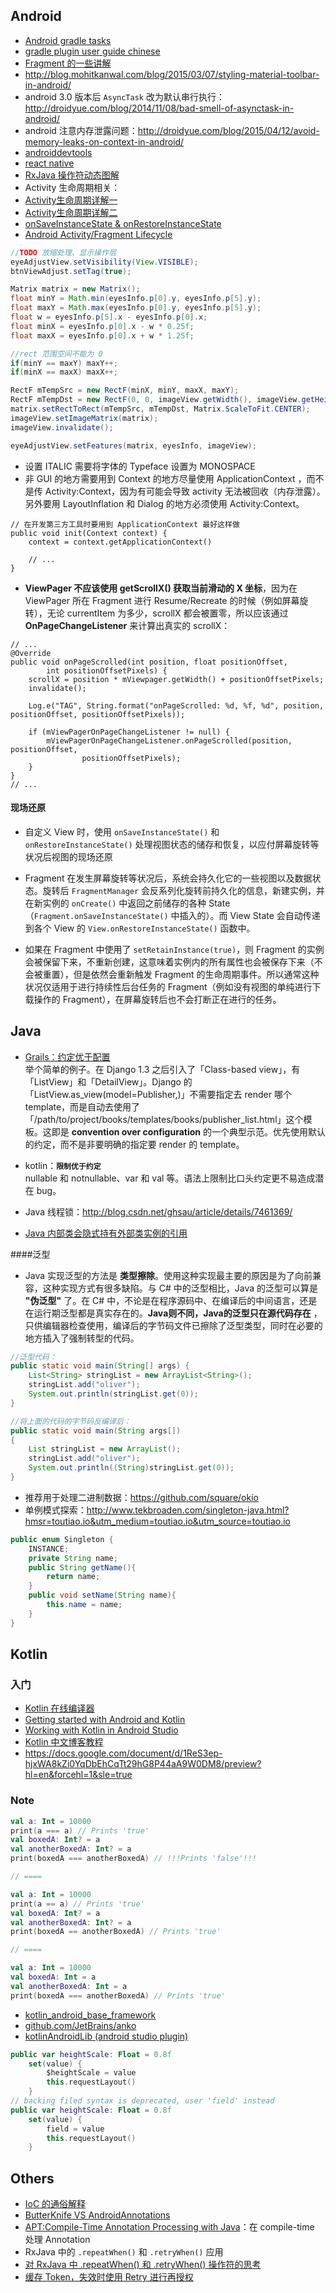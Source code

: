 ## Android

- [Android gradle tasks](http://tools.android.com/tech-docs/new-build-system/user-guide#TOC-Android-tasks)
- [gradle plugin user guide chinese](https://avatarqing.gitbooks.io/gradlepluginuserguidechineseverision/content/introduction/README.html)
- [Fragment 的一些讲解](http://blog.csdn.net/lmj623565791/article/details/42628537)
- http://blog.mohitkanwal.com/blog/2015/03/07/styling-material-toolbar-in-android/
- android 3.0 版本后 `AsyncTask` 改为默认串行执行：http://droidyue.com/blog/2014/11/08/bad-smell-of-asynctask-in-android/
- android 注意内存泄露问题：http://droidyue.com/blog/2015/04/12/avoid-memory-leaks-on-context-in-android/
- [androiddevtools](http://www.androiddevtools.cn/)
- [react native](http://blog.csdn.net/zhe13/article/details/48439967?hmsr=toutiao.io&utm_medium=toutiao.io&utm_source=toutiao.io)
- [RxJava 操作符动态图解](http://rxmarbles.com/#debounceWithSelector) 
- Activity 生命周期相关：
 - [Activity生命周期详解一](http://stormzhang.com/android/2014/09/14/activity-lifecycle1)
 - [Activity生命周期详解二](http://stormzhang.com/android/2014/09/17/android-lifecycle2/)
 - [onSaveInstanceState & onRestoreInstanceState](http://stormzhang.com/android/2014/09/22/onsaveinstancestate-and-onrestoreinstancestate/)
 - [Android Activity/Fragment Lifecycle](http://stormzhang.com/android/2014/08/08/activity-fragment-lifecycle/)


```java
//TODO 放缩处理、显示操作层
eyeAdjustView.setVisibility(View.VISIBLE);
btnViewAdjust.setTag(true);

Matrix matrix = new Matrix();
float minY = Math.min(eyesInfo.p[0].y, eyesInfo.p[5].y);
float maxY = Math.max(eyesInfo.p[0].y, eyesInfo.p[5].y);
float w = eyesInfo.p[5].x - eyesInfo.p[0].x;
float minX = eyesInfo.p[0].x - w * 0.25f;
float maxX = eyesInfo.p[0].x + w * 1.25f;

//rect 范围空间不能为 0
if(minY == maxY) maxY++;
if(minX == maxX) maxX++;

RectF mTempSrc = new RectF(minX, minY, maxX, maxY);
RectF mTempDst = new RectF(0, 0, imageView.getWidth(), imageView.getHeight());
matrix.setRectToRect(mTempSrc, mTempDst, Matrix.ScaleToFit.CENTER);
imageView.setImageMatrix(matrix);
imageView.invalidate();

eyeAdjustView.setFeatures(matrix, eyesInfo, imageView);
```

- 设置 ITALIC 需要将字体的 Typeface 设置为 MONOSPACE 
- 非 GUI 的地方需要用到 Context 的地方尽量使用 ApplicationContext ，而不是传 Activity:Context，因为有可能会导致 activity 无法被回收（内存泄露）。另外要用 LayoutInflation 和 Dialog 的地方必须使用 Activity:Context。
```
// 在开发第三方工具时要用到 ApplicationContext 最好这样做
public void init(Context context) {
    context = context.getApplicationContext()
    
    // ...
}
```


- **ViewPager 不应该使用 getScrollX() 获取当前滑动的 X 坐标**，因为在 ViewPager 所在 Fragment 进行 Resume/Recreate 的时候（例如屏幕旋转），无论 currentItem 为多少，scrollX 都会被置零，所以应该通过 **OnPageChangeListener** 来计算出真实的 scrollX：
```
// ...
@Override
public void onPageScrolled(int position, float positionOffset,
        int positionOffsetPixels) {
    scrollX = position * mViewpager.getWidth() + positionOffsetPixels;
    invalidate();

    Log.e("TAG", String.format("onPageScrolled: %d, %f, %d", position, positionOffset, positionOffsetPixels));
        
    if (mViewPagerOnPageChangeListener != null) {
        mViewPagerOnPageChangeListener.onPageScrolled(position, positionOffset,
                positionOffsetPixels);
    }
}
// ...
```

#### 现场还原

- 自定义 View 时，使用 `onSaveInstanceState()` 和 `onRestoreInstanceState()` 处理视图状态的储存和恢复，以应付屏幕旋转等状况后视图的现场还原

- Fragment 在发生屏幕旋转等状况后，系统会持久化它的一些视图以及数据状态。旋转后 `FragmentManager` 会反系列化旋转前持久化的信息，新建实例，并在新实例的 `onCreate()` 中返回之前储存的各种 State（`Fragment.onSaveInstanceState()` 中插入的）。而 View State 会自动传递到各个 View 的 `View.onRestoreInstanceState()` 函数中。

- 如果在 Fragment 中使用了 `setRetainInstance(true)`，则 Fragment 的实例会被保留下来，不重新创建，这意味着实例内的所有属性也会被保存下来（不会被重置），但是依然会重新触发 Fragment 的生命周期事件。所以通常这种状况仅适用于进行持续性后台任务的 Fragment（例如没有视图的单纯进行下载操作的 Fragment），在屏幕旋转后也不会打断正在进行的任务。


## Java

- [Grails：约定优于配置](http://www.infoq.com/cn/articles/case-study-grails-partii/)   
举个简单的例子。在 Django 1.3 之后引入了「Class-based view」，有「ListView」和「DetailView」。Django 的「ListView.as_view(model=Publisher,)」不需要指定去 render 哪个template，而是自动去使用了「/path/to/project/books/templates/books/publisher_list.html」这个模板。这即是 **convention over configuration** 的一个典型示范。优先使用默认的约定，而不是非要明确的指定要 render 的 template。


- kotlin：**`限制优于约定`**   
nullable 和 notnullable、var 和 val 等。语法上限制比口头约定更不易造成潜在 bug。


- Java 线程锁：http://blog.csdn.net/ghsau/article/details/7461369/
- [Java 内部类会隐式持有外部类实例的引用](http://droidyue.com/blog/2014/10/02/the-private-modifier-in-java/)

####泛型
- Java 实现泛型的方法是 **类型擦除**。使用这种实现最主要的原因是为了向前兼容，这种实现方式有很多缺陷。与 C# 中的泛型相比，Java 的泛型可以算是 **"伪泛型"** 了。在 C# 中，不论是在程序源码中、在编译后的中间语言，还是在运行期泛型都是真实存在的。**Java则不同，Java的泛型只在源代码存在** ，只供编辑器检查使用，编译后的字节码文件已擦除了泛型类型，同时在必要的地方插入了强制转型的代码。   

```java
//泛型代码：
public static void main(String[] args) {  
    List<String> stringList = new ArrayList<String>();  
    stringList.add("oliver");  
    System.out.println(stringList.get(0));  
}  

//将上面的代码的字节码反编译后：
public static void main(String args[])  
{  
    List stringList = new ArrayList();  
    stringList.add("oliver");  
    System.out.println((String)stringList.get(0));  
}
```

- 推荐用于处理二进制数据：https://github.com/square/okio
- 单例模式探索：http://www.tekbroaden.com/singleton-java.html?hmsr=toutiao.io&utm_medium=toutiao.io&utm_source=toutiao.io

```java
public enum Singleton {
    INSTANCE;
    private String name;
    public String getName(){
        return name;
    }
    public void setName(String name){
        this.name = name;
    }
}
```


## Kotlin


### 入门
- [Kotlin 在线编译器](http://try.kotlinlang.org/#/Examples)
- [Getting started with Android and Kotlin](http://kotlinlang.org/docs/tutorials/kotlin-android.html)
- [Working with Kotlin in Android Studio](http://blog.jetbrains.com/kotlin/2013/08/working-with-kotlin-in-android-studio/)
- [Kotlin 中文博客教程](http://my.oschina.net/yuanhonglong/blog?catalog=3333352)
- https://docs.google.com/document/d/1ReS3ep-hjxWA8kZi0YqDbEhCqTt29hG8P44aA9W0DM8/preview?hl=en&forcehl=1&sle=true

### Note

```kotlin
val a: Int = 10000
print(a === a) // Prints 'true'
val boxedA: Int? = a
val anotherBoxedA: Int? = a
print(boxedA === anotherBoxedA) // !!!Prints 'false'!!!

// ====

val a: Int = 10000
print(a == a) // Prints 'true'
val boxedA: Int? = a
val anotherBoxedA: Int? = a
print(boxedA == anotherBoxedA) // Prints 'true'

// ====

val a: Int = 10000
val boxedA: Int = a
val anotherBoxedA: Int = a
print(boxedA === anotherBoxedA) // Prints 'true'
```

- [kotlin_android_base_framework](https://github.com/nekocode/kotlin_android_base_framework)
- [github.com/JetBrains/anko](https://github.com/JetBrains/anko)
- [kotlinAndroidLib (android studio plugin)](https://github.com/vladlichonos/kotlinAndroidLib)


```kotlin
public var heightScale: Float = 0.8f
    set(value) {
        $heightScale = value
        this.requestLayout()
    }
// backing filed syntax is deprecated, user 'field' instead
public var heightScale: Float = 0.8f
    set(value) {
        field = value
        this.requestLayout()
    }
```

## Others
- [IoC 的通俗解释](http://www.jianshu.com/p/3968ffabdf9d)
- [ButterKnife VS AndroidAnnotations](http://stackoverflow.com/questions/24351817/dagger-and-butter-knife-vs-android-annotations)
- [APT:Compile-Time Annotation Processing with Java](http://www.javalobby.org/java/forums/t17876.html)：在 compile-time 处理 Annotation
- RxJava 中的 `.repeatWhen()` 和 `.retryWhen()` 应用
 - [对 RxJava 中 .repeatWhen() 和 .retryWhen() 操作符的思考](http://www.qingpingshan.com/rjbc/java/49285.html)
 - [缓存 Token，失效时使用 Retry 进行再授权](https://github.com/rengwuxian/RxJavaSamples/blob/master/app%2Fsrc%2Fmain%2Fjava%2Fcom%2Frengwuxian%2Frxjavasamples%2Fmodule%2Ftoken_advanced_5%2FTokenAdvancedFragment.java)
